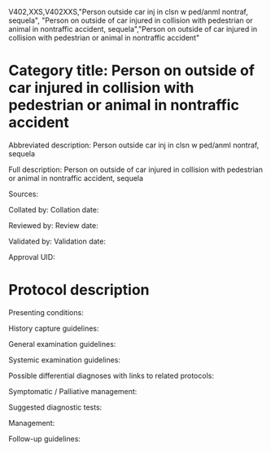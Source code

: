 V402,XXS,V402XXS,"Person outside car inj in clsn w ped/anml nontraf, sequela", "Person on outside of car injured in collision with pedestrian or animal in nontraffic accident, sequela","Person on outside of car injured in collision with pedestrian or animal in nontraffic accident"
# Category title: Person on outside of car injured in collision with pedestrian or animal in nontraffic accident

Abbreviated description: Person outside car inj in clsn w ped/anml nontraf, sequela

Full description: Person on outside of car injured in collision with pedestrian or animal in nontraffic accident, sequela

Sources:

Collated by:
Collation date:

Reviewed by:
Review date:

Validated by:
Validation date:

Approval UID:

# Protocol description

Presenting conditions:

History capture guidelines:

General examination guidelines:

Systemic examination guidelines:

Possible differential diagnoses with links to related protocols:

Symptomatic / Palliative management:

Suggested diagnostic tests:

Management:

Follow-up guidelines:
